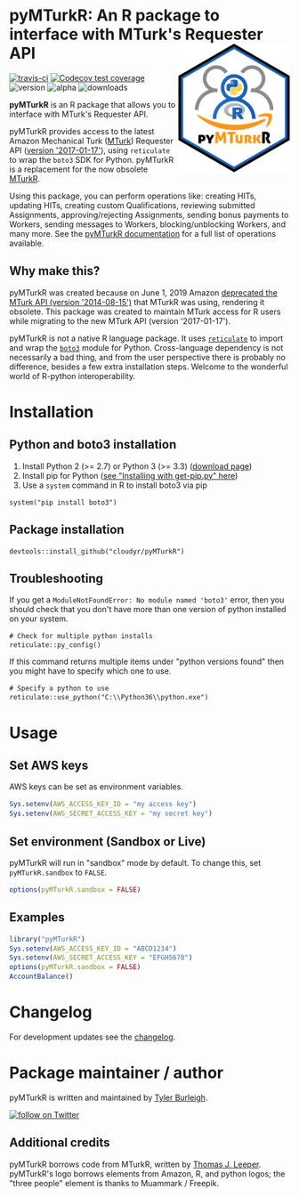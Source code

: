 # pyMTurkR: An R package to interface with MTurk's Requester API <img src="assets/hex-pyMTurkR.png" align="right" width="200" />

<!-- badges: start -->
[![travis-ci](https://travis-ci.org/cloudyr/pyMTurkR.svg?branch=master)](https://travis-ci.org/cloudyr/pyMTurkR?branch=master)
[![Codecov test coverage](https://codecov.io/gh/cloudyr/pyMTurkR/branch/master/graph/badge.svg)](https://codecov.io/gh/cloudyr/pyMTurkR?branch=master)
![version](https://img.shields.io/badge/version-0.6.6-blue.svg)
![alpha](https://img.shields.io/badge/status-alpha-lightgrey.svg)
![downloads](https://img.shields.io/badge/downloads-79-brightgreen)
<!-- badges: end -->

**pyMTurkR** is an R package that allows you to interface with MTurk's Requester API. 

pyMTurkR provides access to the latest Amazon Mechanical Turk (<a href='https://www.mturk.com'>MTurk</a>) Requester API (<a href="https://docs.aws.amazon.com/AWSMechTurk/latest/AWSMturkAPI/ApiReference_CreateHITOperation.html">version '2017-01-17'</a>), using `reticulate` to wrap the `boto3` SDK for Python. pyMTurkR is a replacement for the now obsolete [MTurkR](https://github.com/cloudyr/MTurkR).

Using this package, you can perform operations like: creating HITs, updating HITs, creating custom Qualifications, reviewing submitted Assignments, approving/rejecting Assignments, sending bonus payments to Workers, sending messages to Workers, blocking/unblocking Workers, and many more. See the [pyMTurkR documentation](assets/pyMTurkR.pdf) for a full list of operations available.


## Why make this?

pyMTurkR was created because on June 1, 2019 Amazon [deprecated the MTurk API (version '2014-08-15')](https://docs.aws.amazon.com/AWSMechTurk/latest/AWSMturkAPI-legacy/Welcome.html) that MTurkR was using, rendering it obsolete. This package was created to maintain MTurk access for R users while migrating to the new MTurk API (version '2017-01-17').

pyMTurkR is not a native R language package. It uses [`reticulate`](https://rstudio.github.io/reticulate) to import and wrap the [`boto3`](https://aws.amazon.com/sdk-for-python) module for Python. Cross-language dependency is not necessarily a bad thing, and from the user perspective there is probably no difference, besides a few extra installation steps. Welcome to the wonderful world of R-python interoperability.


# Installation

## Python and boto3 installation

1. Install Python 2 (>= 2.7) or Python 3 (>= 3.3) ([download page](https://www.python.org/downloads))
2. Install pip for Python ([see "Installing with get-pip.py" here](https://pip.pypa.io/en/stable/installing))
3. Use a `system` command in R to install boto3 via pip

```
system("pip install boto3")
```

## Package installation

```
devtools::install_github("cloudyr/pyMTurkR")
```

## Troubleshooting

If you get a `ModuleNotFoundError: No module named 'boto3'` error, then you should check that you don't have more than one version of python installed on your system.

```
# Check for multiple python installs
reticulate::py_config()
```

If this command returns multiple items under "python versions found" then you might have to specify which one to use.

```
# Specify a python to use
reticulate::use_python("C:\\Python36\\python.exe")
```

# Usage

## Set AWS keys

AWS keys can be set as environment variables.

```R
Sys.setenv(AWS_ACCESS_KEY_ID = "my access key")
Sys.setenv(AWS_SECRET_ACCESS_KEY = "my secret key")
```

## Set environment (Sandbox or Live)

pyMTurkR will run in "sandbox" mode by default. To change this, set `pyMTurkR.sandbox` to `FALSE`.

```R
options(pyMTurkR.sandbox = FALSE)
```


## Examples

```R
library("pyMTurkR")
Sys.setenv(AWS_ACCESS_KEY_ID = "ABCD1234")
Sys.setenv(AWS_SECRET_ACCESS_KEY = "EFGH5678")
options(pyMTurkR.sandbox = FALSE)
AccountBalance()
```

# Changelog

For development updates see the [changelog](https://github.com/cloudyr/pyMTurkR/blob/master/CHANGELOG.md).

# Package maintainer / author

pyMTurkR is written and maintained by [Tyler Burleigh](https://tylerburleigh.com).

<a href="https://twitter.com/intent/follow?screen_name=tylerburleigh"><img src="https://img.shields.io/twitter/follow/tylerburleigh?style=social&logo=twitter" alt="follow on Twitter"></a>

## Additional credits

pyMTurkR borrows code from MTurkR, written by [Thomas J. Leeper](https://thomasleeper.com). pyMTurkR's logo borrows elements from Amazon, R, and python logos; the "three people" element is thanks to Muammark / Freepik.
